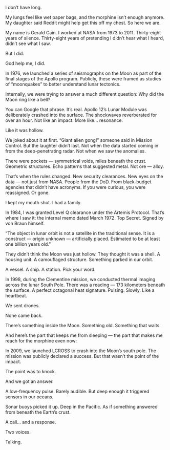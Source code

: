 I don’t have long.

My lungs feel like wet paper bags, and the morphine isn’t enough anymore. My daughter said Reddit might help get this off my chest. So here we are.

My name is Gerald Cain. I worked at NASA from 1973 to 2011. Thirty-eight years of silence. Thirty-eight years of pretending I didn’t hear what I heard, didn’t see what I saw.

But I did.

God help me, I did.

In 1976, we launched a series of seismographs on the Moon as part of the final stages of the Apollo program. Publicly, these were framed as studies of “moonquakes” to better understand lunar tectonics.

Internally, we were trying to answer a much different question: Why did the Moon ring like a bell?

You can Google that phrase. It’s real. Apollo 12’s Lunar Module was deliberately crashed into the surface. The shockwaves reverberated for over an hour. Not like an impact. More like… resonance.

Like it was hollow.

We joked about it at first. “Giant alien gong!” someone said in Mission Control. But the laughter didn’t last. Not when the data started coming in from the deep-penetrating radar. Not when we saw the anomalies.

There were pockets — symmetrical voids, miles beneath the crust. Geometric structures. Echo patterns that suggested metal. Not ore — alloy.

That’s when the rules changed. New security clearances. New eyes on the data — not just from NASA. People from the DoD. From black-budget agencies that didn’t have acronyms. If you were curious, you were reassigned. Or gone.

I kept my mouth shut. I had a family.

In 1984, I was granted Level Q clearance under the Artemis Protocol. That’s where I saw it: the internal memo dated March 1972. Top Secret. Signed by von Braun himself.

“The object in lunar orbit is not a satellite in the traditional sense. It is a construct — origin unknown — artificially placed. Estimated to be at least one billion years old.”

They didn’t think the Moon was just hollow. They thought it was a shell. A housing unit. A camouflaged structure. Something parked in our orbit.

A vessel. A ship. A station. Pick your word.

In 1998, during the Clementine mission, we conducted thermal imaging across the lunar South Pole. There was a reading — 173 kilometers beneath the surface. A perfect octagonal heat signature. Pulsing. Slowly. Like a heartbeat.

We sent drones.

None came back.

There’s something inside the Moon. Something old. Something that waits.

And here’s the part that keeps me from sleeping — the part that makes me reach for the morphine even now:

In 2009, we launched LCROSS to crash into the Moon’s south pole. The mission was publicly declared a success. But that wasn’t the point of the impact.

The point was to knock.

And we got an answer.

A low-frequency pulse. Barely audible. But deep enough it triggered sensors in our oceans.

Sonar buoys picked it up. Deep in the Pacific. As if something answered from beneath the Earth’s crust.

A call… and a response.

Two voices.

Talking.
